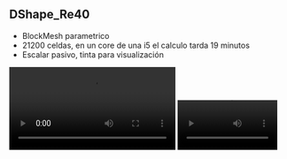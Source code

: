 ## DShape_Re40

- BlockMesh parametrico
- 21200 celdas, en un core de una i5 el calculo tarda 19 minutos
- Escalar pasivo, tinta para visualización


<video controls="controls">
  <source type="video/mp4" src="https://user-images.githubusercontent.com/34071165/148702407-dcbd6479-2403-4dd3-88ab-cc50adac6cb1.mp4"></source>
  <p>Your browser does not support the video element.</p>
</video>

<video src='https://user-images.githubusercontent.com/34071165/148702407-dcbd6479-2403-4dd3-88ab-cc50adac6cb1.mp4]' width=180/>



